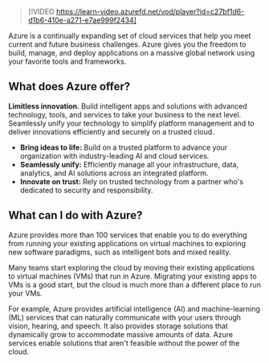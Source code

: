 > [!VIDEO https://learn-video.azurefd.net/vod/player?id=c27bf1d6-d1b6-410e-a271-e7ae999f2434]

Azure is a continually expanding set of cloud services that help you meet current and future business challenges. Azure gives you the freedom to build, manage, and deploy applications on a massive global network using your favorite tools and frameworks.

## What does Azure offer?

**Limitless innovation.** Build intelligent apps and solutions with advanced technology, tools, and services to take your business to the next level. Seamlessly unify your technology to simplify platform management and to deliver innovations efficiently and securely on a trusted cloud.

 -  **Bring ideas to life:** Build on a trusted platform to advance your organization with industry-leading AI and cloud services.
 -  **Seamlessly unify:** Efficiently manage all your infrastructure, data, analytics, and AI solutions across an integrated platform.
 -  **Innovate on trust:** Rely on trusted technology from a partner who's dedicated to security and responsibility.

## What can I do with Azure?

Azure provides more than 100 services that enable you to do everything from running your existing applications on virtual machines to exploring new software paradigms, such as intelligent bots and mixed reality.

Many teams start exploring the cloud by moving their existing applications to virtual machines (VMs) that run in Azure. Migrating your existing apps to VMs is a good start, but the cloud is much more than a different place to run your VMs.

For example, Azure provides artificial intelligence (AI) and machine-learning (ML) services that can naturally communicate with your users through vision, hearing, and speech. It also provides storage solutions that dynamically grow to accommodate massive amounts of data. Azure services enable solutions that aren't feasible without the power of the cloud.
